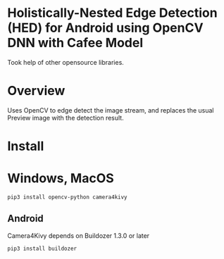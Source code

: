 Holistically-Nested Edge Detection (HED) for Android using OpenCV DNN with Cafee Model 
==========================
Took help of other opensource libraries.



# Overview

Uses OpenCV to edge detect the image stream, and replaces the usual Preview image with the detection result.


# Install

# Windows, MacOS

`pip3 install opencv-python camera4kivy`

## Android

Camera4Kivy depends on Buildozer 1.3.0 or later

`pip3 install buildozer`

